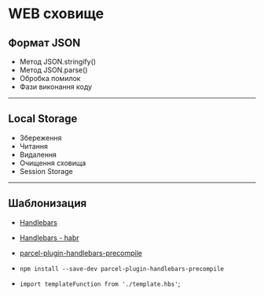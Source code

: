 # WEB сховище

## Формат JSON

- Метод JSON.stringify()
- Метод JSON.parse()
- Обробка помилок
- Фази виконання коду

---

## Local Storage

- Збереження
- Читання
- Видалення
- Очищення сховища
- Session Storage

---

## Шаблонизация

- [Handlebars](https://handlebarsjs.com/)
- [Handlebars - habr](https://habr.com/ru/post/273581/)
- [parcel-plugin-handlebars-precompile](https://www.npmjs.com/package/parcel-plugin-handlebars-precompile)

- `npm install --save-dev parcel-plugin-handlebars-precompile`
- `import templateFunction from './template.hbs'`;
